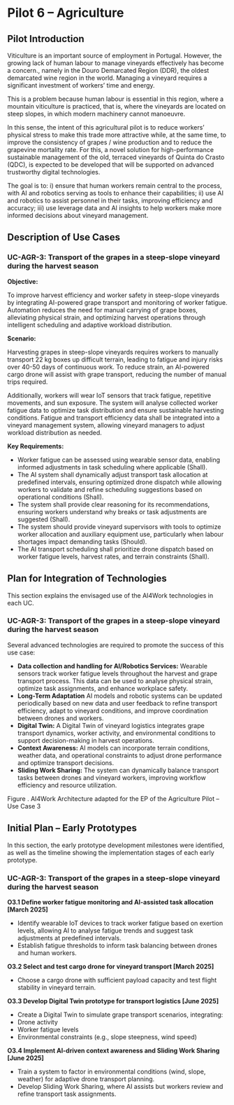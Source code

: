 # Pilot 6 – Agriculture

## Pilot Introduction

Viticulture is an important source of employment in Portugal. However, the growing lack of human labour to manage vineyards effectively has become a concern., namely in the Douro Demarcated Region (DDR), the oldest demarcated wine region in the world. Managing a vineyard requires a significant investment of workers’ time and energy.

This is a problem because human labour is essential in this region, where a mountain viticulture is practiced, that is, where the vineyards are located on steep slopes, in which modern machinery cannot manoeuvre.

In this sense, the intent of this agricultural pilot is to reduce workers’ physical stress to make this trade more attractive while, at the same time, to improve the consistency of grapes / wine production and to reduce the grapevine mortality rate. For this, a novel solution for high-performance sustainable management of the old, terraced vineyards of Quinta do Crasto (QDC), is expected to be developed that will be supported on advanced trustworthy digital technologies.

The goal is to: i) ensure that human workers remain central to the process, with AI and robotics serving as tools to enhance their capabilities; ii) use AI and robotics to assist personnel in their tasks, improving efficiency and accuracy; iii) use leverage data and AI insights to help workers make more informed decisions about vineyard management.

## Description of Use Cases

### UC-AGR-3: Transport of the grapes in a steep-slope vineyard during the harvest season

**Objective:**

To improve harvest efficiency and worker safety in steep-slope vineyards by integrating AI-powered grape transport and monitoring of worker fatigue. Automation reduces the need for manual carrying of grape boxes, alleviating physical strain, and optimizing harvest operations through intelligent scheduling and adaptive workload distribution.

**Scenario:**

Harvesting grapes in steep-slope vineyards requires workers to manually transport 22 kg boxes up difficult terrain, leading to fatigue and injury risks over 40-50 days of continuous work. To reduce strain, an AI-powered cargo drone will assist with grape transport, reducing the number of manual trips required.

Additionally, workers will wear IoT sensors that track fatigue, repetitive movements, and sun exposure. The system will analyse collected worker fatigue data to optimize task distribution and ensure sustainable harvesting conditions. Fatigue and transport efficiency data shall be integrated into a vineyard management system, allowing vineyard managers to adjust workload distribution as needed.

**Key Requirements:**

- Worker fatigue can be assessed using wearable sensor data, enabling informed adjustments in task scheduling where applicable (Shall).
- The AI system shall dynamically adjust transport task allocation at predefined intervals, ensuring optimized drone dispatch while allowing workers to validate and refine scheduling suggestions based on operational conditions (Shall).
- The system shall provide clear reasoning for its recommendations, ensuring workers understand why breaks or task adjustments are suggested (Shall).
- The system should provide vineyard supervisors with tools to optimize worker allocation and auxiliary equipment use, particularly when labour shortages impact demanding tasks (Should).
- The AI transport scheduling shall prioritize drone dispatch based on worker fatigue levels, harvest rates, and terrain constraints (Shall).

## Plan for Integration of Technologies

This section explains the envisaged use of the AI4Work technologies in each UC.

### UC-AGR-3: Transport of the grapes in a steep-slope vineyard during the harvest season

Several advanced technologies are required to promote the success of this use case:

- **Data collection and handling for AI/Robotics Services:** Wearable sensors track worker fatigue levels throughout the harvest and grape transport process. This data can be used to analyse physical strain, optimize task assignments, and enhance workplace safety.
- **Long-Term Adaptation** AI models and robotic systems can be updated periodically based on new data and user feedback to refine transport efficiency, adapt to vineyard conditions, and improve coordination between drones and workers.
- **Digital Twin:** A Digital Twin of vineyard logistics integrates grape transport dynamics, worker activity, and environmental conditions to support decision-making in harvest operations.
- **Context Awareness:** AI models can incorporate terrain conditions, weather data, and operational constraints to adjust drone performance and optimize transport decisions.
- **Sliding Work Sharing:** The system can dynamically balance transport tasks between drones and vineyard workers, improving workflow efficiency and resource utilization.

Figure . AI4Work Architecture adapted for the EP of the Agriculture Pilot – Use Case 3

## Initial Plan – Early Prototypes

In this section, the early prototype development milestones were identified, as well as the timeline showing the implementation stages of each early prototype.

### UC-AGR-3: Transport of the grapes in a steep-slope vineyard during the harvest season

**O3.1 Define worker fatigue monitoring and AI-assisted task allocation \[March 2025\]**

- Identify wearable IoT devices to track worker fatigue based on exertion levels, allowing AI to analyse fatigue trends and suggest task adjustments at predefined intervals.
- Establish fatigue thresholds to inform task balancing between drones and human workers.

**O3.2 Select and test cargo drone for vineyard transport \[March 2025\]**

- Choose a cargo drone with sufficient payload capacity and test flight stability in vineyard terrain.

**O3.3 Develop Digital Twin prototype for transport logistics \[June 2025\]**

- Create a Digital Twin to simulate grape transport scenarios, integrating:
- Drone activity
- Worker fatigue levels
- Environmental constraints (e.g., slope steepness, wind speed)

**O3.4 Implement AI-driven context awareness and Sliding Work Sharing \[June 2025\]**

- Train a system to factor in environmental conditions (wind, slope, weather) for adaptive drone transport planning.
- Develop Sliding Work Sharing, where AI assists but workers review and refine transport task assignments.